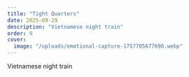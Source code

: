 ```yaml
---
title: "Tight Quarters"
date: 2025-09-29
description: "Vietnamese night train"
order: 9
cover:
  image: "/uploads/emotional-capture-1757705677698.webp"
---
```


Vietnamese night train